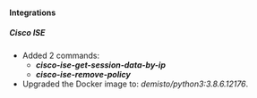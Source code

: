
#### Integrations
##### Cisco ISE
- Added 2 commands:
    - ***cisco-ise-get-session-data-by-ip***
    - ***cisco-ise-remove-policy***
- Upgraded the Docker image to: *demisto/python3:3.8.6.12176*.
